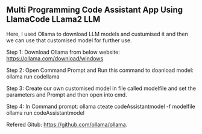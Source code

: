 ## Multi Programming Code Assistant App Using LlamaCode LLama2 LLM

Here, I used Ollama to download LLM models and custumised it and then we can use that
customised model for further use.

Step 1: Download Ollama from below website:
        https://ollama.com/download/windows

Step 2: Open Command Prompt and Run this command to doanload model:
        ollama run codellama

Step 3: Create our own customised model in file called modelfile and set the parameters and Prompt
        and then open into cmd.

Step 4: In Command prompt:
        ollama cteate codeAssistantmodel -f modelfile
        ollama run codeAssistantmodel


Refered Gitub: https://github.com/ollama/ollama.



